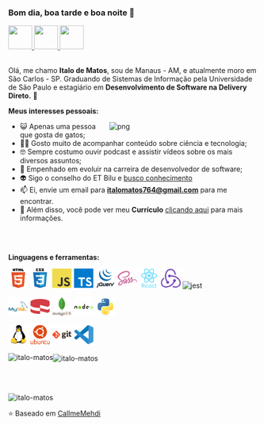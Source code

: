 ### Bom dia, boa tarde e boa noite 👋

<a href="https://www.linkedin.com/in/italo-de-matos/" target="_blank">
  <img src="https://i.ibb.co/Kx2GSrT/linkedin.png" width="48px" height="48px">
</a>

<a href="https://github.com/ItaloMatosDev" target="_blank">
  <img src="https://cdn.iconscout.com/icon/free/png-256/github-108-438008.png" width="48px" height="48px">
</a>

<a href="https://www.instagram.com/italo.ms/" target="_blank">
  <img src="https://cdn.icon-icons.com/icons2/1211/PNG/512/1491579602-yumminkysocialmedia36_83067.png" width="48px" height="48px">
</a> 

<br />
<br />

Olá, me chamo **Italo de Matos**, sou de Manaus - AM, e atualmente moro em São Carlos - SP. Graduando de Sistemas de Informação pela Universidade de São Paulo e estagiário em  **Desenvolvimento de Software na Delivery Direto.** 🚀

**Meus interesses pessoais:**

  <img align="right" alt="png" src="https://i.postimg.cc/7ZdzqFMv/undraw-dev-productivity-umsq.png" width="300px" />

- 😺 Apenas uma pessoa que gosta de gatos;
- 🧑‍🚀 Gosto muito de acompanhar conteúdo sobre ciência e tecnologia;
- 🤓 Sempre costumo ouvir podcast e assistir vídeos sobre os mais diversos assuntos;
- 💼 Empenhado em evoluir na carreira de desenvolvedor de software;
- 👽 Sigo o conselho do ET Bilu e <a href="https://www.youtube.com/watch?v=GggUi3KQpLc&ab_channel=GuilhermeSousa" target="_blank">busco conhecimento</a>
- 📫 Ei, envie um email para **italomatos764@gmail.com** para me encontrar.
- 📝 Além disso, você pode ver meu **Currículo** <a href="https://gitconnected.com/italomatosdev/resume" target="_blank">clicando aqui</a> para mais informações.

<br />
<br />

**Linguagens e ferramentas:**  

<p align="left">
  <img src="https://raw.githubusercontent.com/devicons/devicon/master/icons/html5/html5-original-wordmark.svg" alt="html5" width="40" height="40"/> 
  <img src="https://raw.githubusercontent.com/devicons/devicon/master/icons/css3/css3-original-wordmark.svg" alt="css3" width="40" height="40"/> 
  <img src="https://raw.githubusercontent.com/devicons/devicon/master/icons/javascript/javascript-original.svg" alt="javascript" width="40" height="40"/>
  <img src="https://raw.githubusercontent.com/devicons/devicon/1119b9f84c0290e0f0b38982099a2bd027a48bf1/icons/typescript/typescript-original.svg" alt="typescript" width="40" height="40"/>
  <img src="https://raw.githubusercontent.com/devicons/devicon/1119b9f84c0290e0f0b38982099a2bd027a48bf1/icons/jquery/jquery-original-wordmark.svg" alt="jquery" width="40" height="40"/>
  <img src="https://raw.githubusercontent.com/devicons/devicon/1119b9f84c0290e0f0b38982099a2bd027a48bf1/icons/sass/sass-original.svg" alt="sass" width="40" height="40"/>
  <img src="https://raw.githubusercontent.com/devicons/devicon/master/icons/react/react-original-wordmark.svg" alt="react" width="40" height="40"/> 
  <img src="https://raw.githubusercontent.com/devicons/devicon/master/icons/redux/redux-original.svg" alt="redux" width="40" height="40"/>
  <img src="https://www.learnstorybook.com/intro-to-storybook/logo-jest.png" alt="jest" width="40" height="40" />
  </p>
  
  <p>
  <img src="https://raw.githubusercontent.com/devicons/devicon/master/icons/mysql/mysql-original-wordmark.svg" alt="mysql" width="40" height="40"/>
  <img src="https://raw.githubusercontent.com/devicons/devicon/1119b9f84c0290e0f0b38982099a2bd027a48bf1/icons/cakephp/cakephp-original.svg" alt="cakephp" width="40" height="40"/>
  <img src="https://raw.githubusercontent.com/devicons/devicon/master/icons/mongodb/mongodb-original-wordmark.svg" alt="mongodb" width="40" height="40"/>
  <img src="https://raw.githubusercontent.com/devicons/devicon/master/icons/nodejs/nodejs-original-wordmark.svg" alt="nodejs" width="40" height="40"/> 
  <img src="https://raw.githubusercontent.com/devicons/devicon/master/icons/python/python-original.svg" alt="python" width="40" height="40"/>
</p>

<p>
  <img src="https://raw.githubusercontent.com/devicons/devicon/master/icons/linux/linux-original.svg" alt="linux" width="40" height="40" />
  <img src="https://raw.githubusercontent.com/devicons/devicon/1119b9f84c0290e0f0b38982099a2bd027a48bf1/icons/ubuntu/ubuntu-plain-wordmark.svg" alt="ubuntu" width="40" height="40"/>
  <img src="https://raw.githubusercontent.com/devicons/devicon/1119b9f84c0290e0f0b38982099a2bd027a48bf1/icons/git/git-original-wordmark.svg" alt="git" width="40" height="40"/>
  <img src="https://raw.githubusercontent.com/devicons/devicon/1119b9f84c0290e0f0b38982099a2bd027a48bf1/icons/vscode/vscode-original.svg" alt="vscode" width="40" height="40"/>
</p>


<p>
    <img align="left" src="https://github-readme-stats.vercel.app/api?username=ItaloMatosDev&count_private=true&show_icons=true&theme=graywhite&icon_color=268bd2&title_color=268bd2" alt="italo-matos" />
</p>
<p>
    <img align="center" src="https://github-readme-stats.vercel.app/api/top-langs/?username=ItaloMatosDev&layout=compact&theme=graywhite&title_color=268bd2" alt="italo-matos" />
</p>

<br />
<br />

<p align="left"> <img src="https://komarev.com/ghpvc/?username=ItaloMatosDev" alt="italo-matos" /> </p>

⭐️ Baseado em [CallmeMehdi](https://github.com/CallmeMehdi)
